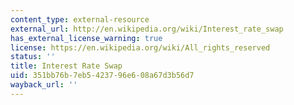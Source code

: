```yaml
---
content_type: external-resource
external_url: http://en.wikipedia.org/wiki/Interest_rate_swap
has_external_license_warning: true
license: https://en.wikipedia.org/wiki/All_rights_reserved
status: ''
title: Interest Rate Swap
uid: 351bb76b-7eb5-4237-96e6-08a67d3b56d7
wayback_url: ''
---
```

